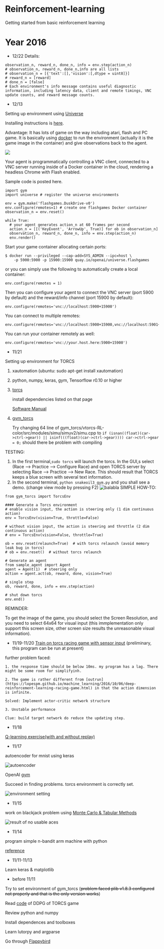 # Reinforcement-learning
Getting started from basic reinforcement learning
# Year 2016
* 12/22
Details:
```
observation_n, reward_n, done_n, info = env.step(action_n)
# observation_n, reward_n, done_n,info are all lists
# observation_n = [{'text':[],'vision':[,dtype = uint8]}]
# reward_n = [reward] 
# done_n = [false] 
# Each environment's info message contains useful diagnostic information, including latency data, client and remote timings, VNC update counts, and reward message counts.
```

* 12/13

Setting up environment using [Universe](https://openai.com/blog/universe/)

Installing instructions is [here](https://github.com/openai/universe).

Advantage: It has lots of game on the way including atari, flash and PC game. It is basically using [docker](https://www.docker.com/) to run the environment (actually it is the game image in the container) and give observations back to the agent.

![](https://github.com/wang3303/Reinforcement-learning/blob/master/vnc_driver)

Your agent is programmatically controlling a VNC client, connected to a VNC server running inside of a Docker container in the cloud, rendering a headless Chrome with Flash enabled.

Sample code is posted here.

```
import gym
import universe # register the universe environments

env = gym.make('flashgames.DuskDrive-v0')
env.configure(remotes=1) # create one flashgames Docker container
observation_n = env.reset()

while True:
  # your agent generates action_n at 60 frames per second
  action_n = [[('KeyEvent', 'ArrowUp', True)] for ob in observation_n]
  observation_n, reward_n, done_n, info = env.step(action_n)
  env.render()
```
Start your game container allocating certain ports:
```
$ docker run --privileged --cap-add=SYS_ADMIN --ipc=host \
    -p 5900:5900 -p 15900:15900 quay.io/openai/universe.flashgames
```
or you can simply use the following to automatically create a local container:
```
env.configure(remotes = 1)
```
Then you can configure your agent to connect the VNC server (port 5900 by default) and the reward/info channel (port 15900 by default):
```
env.configure(remotes='vnc://localhost:5900+15900')
```
You can connect to multiple remotes:
```
env.configure(remotes='vnc://localhost:5900+15900,vnc://localhost:5901+15901')
```
You can run your container remotely as well:
```
env.configure(remotes='vnc://your.host.here:5900+15900')
```

* 11/21

Setting up  environment for TORCS

1. xautomation (ubuntu: sudo apt-get install xautomation)

2. python, numpy, keras, gym, Tensorflow r0.10 or higher

3. [torcs](http://torcs.sourceforge.net/index.php?artid=3&name=Sections&op=viewarticle)

	install dependencies listed on that page
	
	[Software Manual](https://arxiv.org/pdf/1304.1672.pdf)

4. [gym_torcs](https://github.com/ugo-nama-kun/gym_torcs)
	
	Try changing 64 line of gym_torcs/vtorcs-RL-color/src/modules/simu/simuv2/simu.cpp to `if (isnan((float)(car->ctrl->gear)) || isinf(((float)(car->ctrl->gear)))) car->ctrl->gear = 0;` should there be problem with compiling
	
TESTING: 

1. In the first terminal,`sudo torcs` will launch the torcs. In the GUI,s select (Race --> Practice --> Configure Race) and open TORCS server by selecting Race --> Practice --> New Race. This should result that TORCS keeps a blue screen with several text information.
2. In the second terminal, `python snakeoil3_gym.py` and you shall see a demo. (change view mode by pressing F2)
![balabla](https://github.com/wang3303/Reinforcement-learning/blob/master/torcs/result.gif)
SIMPLE HOW-TO:

```
from gym_torcs import TorcsEnv

#### Generate a Torcs environment
# enable vision input, the action is steering only (1 dim continuous action)
env = TorcsEnv(vision=True, throttle=False)

# without vision input, the action is steering and throttle (2 dim continuous action)
# env = TorcsEnv(vision=False, throttle=True)

ob = env.reset(relaunch=True)  # with torcs relaunch (avoid memory leak bug in torcs)
# ob = env.reset()  # without torcs relaunch

# Generate an agent
from sample_agent import Agent
agent = Agent(1)  # steering only
action = agent.act(ob, reward, done, vision=True)

# single step
ob, reward, done, info = env.step(action)

# shut down torcs
env.end()
```
REMINDER:

To get the image of the game, you should select the Screen Resolution, and you need to select 64x64 for visual input (this immplementation only support this screen size, other screen size results the unreasonable visual information).
	
	

* 11/19-11/20
[Train on torcs racing game with sensor input](https://github.com/wang3303/Reinforcement-learning/tree/master/torcs) (preliminary, this program can be run at present)

further problem faced: 

	1. the response time should be below 10ms. my program has a lag. There might be some room for simplifyinh.

	2. The game is rather different from [outrun](https://lopespm.github.io/machine_learning/2016/10/06/deep-reinforcement-learning-racing-game.html) in that the action dimension is infinite.

	Solved: Implement actor-critic network structure

	3. Unstable performance

	Clue: build target network do reduce the updating step.

* 11/18

[Q-learning exercise(with and without replay)](https://github.com/wang3303/Reinforcement-learning/tree/master/grid-Qlearning)

* 11/17

autoencoder for mnist using keras

![autoencoder](https://github.com/wang3303/Reinforcement-learning/blob/master/fully_connected_autoencoder_mnist.png)

OpenAI [gym](https://github.com/wang3303/Reinforcement-learning/edit/master/gym_basics.py)

Succeed in finding problems. torcs environment is correctly set.

![environment setting](https://github.com/wang3303/Reinforcement-learning/blob/master/success)

* 11/15

work on blackjack problem using [Monte Carlo & Tabular Methods](http://outlace.com/Reinforcement-Learning-Part-2/)

![result of no usable aces](https://github.com/wang3303/Reinforcement-learning/blob/master/blackjack.png)

* 11/14

program simple n-bandit arm machine with python


 [reference](http://outlace.com/Reinforcement-Learning-Part-1/)
 
 * 11/11-11/13

Learn keras & matplotlib

* before 11/11

Try to set environment of gym_torcs (~~problem faced plib v1.8.3 configured not properly and that is the only version works~~)

Read [code](https://yanpanlau.github.io/2016/10/11/Torcs-Keras.html) of DDPG of TORCS game

Review python and numpy

Install dependences and toolboxes

Learn lutorpy and argparse

Go through [Flappybird](https://yanpanlau.github.io/2016/07/10/FlappyBird-Keras.html)










